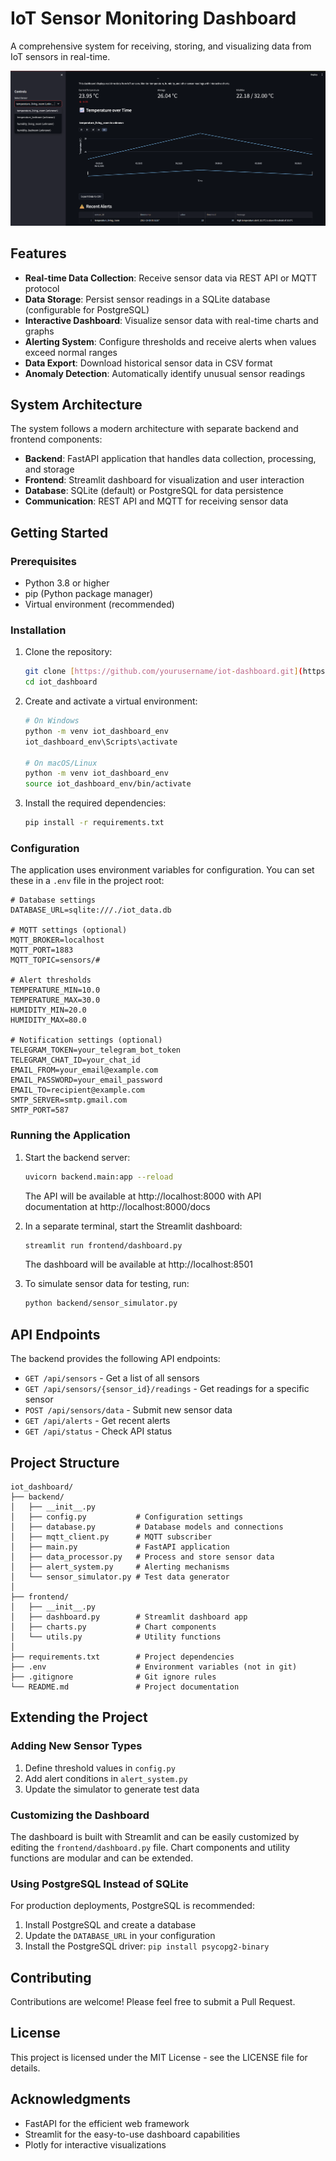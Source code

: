 # IoT Sensor Monitoring Dashboard

A comprehensive system for receiving, storing, and visualizing data from IoT sensors in real-time.

![Dashpreview](https://github.com/Wisauw/PyDash/raw/master/asset/im1.png "Title")


## Features

- **Real-time Data Collection**: Receive sensor data via REST API or MQTT protocol
- **Data Storage**: Persist sensor readings in a SQLite database (configurable for PostgreSQL)
- **Interactive Dashboard**: Visualize sensor data with real-time charts and graphs
- **Alerting System**: Configure thresholds and receive alerts when values exceed normal ranges
- **Data Export**: Download historical sensor data in CSV format
- **Anomaly Detection**: Automatically identify unusual sensor readings

## System Architecture

The system follows a modern architecture with separate backend and frontend components:

- **Backend**: FastAPI application that handles data collection, processing, and storage
- **Frontend**: Streamlit dashboard for visualization and user interaction
- **Database**: SQLite (default) or PostgreSQL for data persistence
- **Communication**: REST API and MQTT for receiving sensor data

## Getting Started

### Prerequisites

- Python 3.8 or higher
- pip (Python package manager)
- Virtual environment (recommended)

### Installation

1. Clone the repository:
   ```bash
   git clone [https://github.com/yourusername/iot-dashboard.git](https://github.com/Wisauw/PyDash.git)
   cd iot_dashboard
   ```

2. Create and activate a virtual environment:
   ```bash
   # On Windows
   python -m venv iot_dashboard_env
   iot_dashboard_env\Scripts\activate

   # On macOS/Linux
   python -m venv iot_dashboard_env
   source iot_dashboard_env/bin/activate
   ```

3. Install the required dependencies:
   ```bash
   pip install -r requirements.txt
   ```

### Configuration

The application uses environment variables for configuration. You can set these in a `.env` file in the project root:

```env
# Database settings
DATABASE_URL=sqlite:///./iot_data.db

# MQTT settings (optional)
MQTT_BROKER=localhost
MQTT_PORT=1883
MQTT_TOPIC=sensors/#

# Alert thresholds
TEMPERATURE_MIN=10.0
TEMPERATURE_MAX=30.0
HUMIDITY_MIN=20.0
HUMIDITY_MAX=80.0

# Notification settings (optional)
TELEGRAM_TOKEN=your_telegram_bot_token
TELEGRAM_CHAT_ID=your_chat_id
EMAIL_FROM=your_email@example.com
EMAIL_PASSWORD=your_email_password
EMAIL_TO=recipient@example.com
SMTP_SERVER=smtp.gmail.com
SMTP_PORT=587
```

### Running the Application

1. Start the backend server:
   ```bash
   uvicorn backend.main:app --reload
   ```
   The API will be available at http://localhost:8000 with API documentation at http://localhost:8000/docs

2. In a separate terminal, start the Streamlit dashboard:
   ```bash
   streamlit run frontend/dashboard.py
   ```
   The dashboard will be available at http://localhost:8501

3. To simulate sensor data for testing, run:
   ```bash
   python backend/sensor_simulator.py
   ```

## API Endpoints

The backend provides the following API endpoints:

- `GET /api/sensors` - Get a list of all sensors
- `GET /api/sensors/{sensor_id}/readings` - Get readings for a specific sensor
- `POST /api/sensors/data` - Submit new sensor data
- `GET /api/alerts` - Get recent alerts
- `GET /api/status` - Check API status

## Project Structure

```
iot_dashboard/
├── backend/
│   ├── __init__.py
│   ├── config.py           # Configuration settings
│   ├── database.py         # Database models and connections
│   ├── mqtt_client.py      # MQTT subscriber
│   ├── main.py             # FastAPI application
│   ├── data_processor.py   # Process and store sensor data
│   ├── alert_system.py     # Alerting mechanisms
│   └── sensor_simulator.py # Test data generator
│
├── frontend/
│   ├── __init__.py
│   ├── dashboard.py        # Streamlit dashboard app
│   ├── charts.py           # Chart components
│   └── utils.py            # Utility functions
│
├── requirements.txt        # Project dependencies
├── .env                    # Environment variables (not in git)
├── .gitignore              # Git ignore rules
└── README.md               # Project documentation
```

## Extending the Project

### Adding New Sensor Types

1. Define threshold values in `config.py`
2. Add alert conditions in `alert_system.py`
3. Update the simulator to generate test data

### Customizing the Dashboard

The dashboard is built with Streamlit and can be easily customized by editing the `frontend/dashboard.py` file. Chart components and utility functions are modular and can be extended.

### Using PostgreSQL Instead of SQLite

For production deployments, PostgreSQL is recommended:

1. Install PostgreSQL and create a database
2. Update the `DATABASE_URL` in your configuration
3. Install the PostgreSQL driver: `pip install psycopg2-binary`

## Contributing

Contributions are welcome! Please feel free to submit a Pull Request.

## License

This project is licensed under the MIT License - see the LICENSE file for details.

## Acknowledgments

- FastAPI for the efficient web framework
- Streamlit for the easy-to-use dashboard capabilities
- Plotly for interactive visualizations
